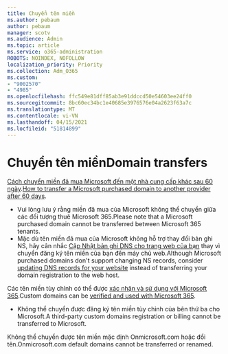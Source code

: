 ```yaml
---
title: Chuyển tên miền
ms.author: pebaum
author: pebaum
manager: scotv
ms.audience: Admin
ms.topic: article
ms.service: o365-administration
ROBOTS: NOINDEX, NOFOLLOW
localization_priority: Priority
ms.collection: Adm_O365
ms.custom:
- "9002570"
- "4985"
ms.openlocfilehash: ffc549e81dff85ab3e91ddccd50e54603ee24ff0
ms.sourcegitcommit: 8bc60ec34bc1e40685e3976576e04a2623f63a7c
ms.translationtype: MT
ms.contentlocale: vi-VN
ms.lasthandoff: 04/15/2021
ms.locfileid: "51814899"
---
```

# <a name="domain-transfers"></a><span data-ttu-id="c302d-102">Chuyển tên miền</span><span class="sxs-lookup"><span data-stu-id="c302d-102">Domain transfers</span></span>

<span data-ttu-id="c302d-103">[Cách chuyển miền đã mua Microsoft đến một nhà cung cấp khác sau 60 ngày](https://docs.microsoft.com/microsoft-365/admin/get-help-with-domains/transfer-a-domain-from-microsoft-to-another-host).</span><span class="sxs-lookup"><span data-stu-id="c302d-103">[How to transfer a Microsoft purchased domain to another provider after 60 days](https://docs.microsoft.com/microsoft-365/admin/get-help-with-domains/transfer-a-domain-from-microsoft-to-another-host).</span></span>

- <span data-ttu-id="c302d-104">Vui lòng lưu ý rằng miền đã mua của Microsoft không thể chuyển giữa các đối tượng thuê Microsoft 365.</span><span class="sxs-lookup"><span data-stu-id="c302d-104">Please note that a Microsoft purchased domain cannot be transferred between Microsoft 365 tenants.</span></span>
- <span data-ttu-id="c302d-105">Mặc dù tên miền đã mua của Microsoft không hỗ trợ thay đổi bản ghi NS, hãy cân nhắc [Cập Nhật bản ghi DNS cho trang web của bạn](https://docs.microsoft.com/microsoft-365/admin/dns/update-dns-records-to-retain-current-hosting-provider?view=o365-worldwide) thay vì chuyển đăng ký tên miền của bạn đến máy chủ web.</span><span class="sxs-lookup"><span data-stu-id="c302d-105">Although Microsoft purchased domains don't support changing NS records, consider [updating DNS records for your website](https://docs.microsoft.com/microsoft-365/admin/dns/update-dns-records-to-retain-current-hosting-provider?view=o365-worldwide) instead of transferring your domain registration to the web host.</span></span>

<span data-ttu-id="c302d-106">Các tên miền tùy chỉnh có thể được [xác nhận và sử dụng với Microsoft 365](https://docs.microsoft.com/microsoft-365/admin/setup/add-domain?view=o365-worldwide).</span><span class="sxs-lookup"><span data-stu-id="c302d-106">Custom domains can be [verified and used with Microsoft 365](https://docs.microsoft.com/microsoft-365/admin/setup/add-domain?view=o365-worldwide).</span></span>

- <span data-ttu-id="c302d-107">Không thể chuyển được đăng ký tên miền tùy chỉnh của bên thứ ba cho Microsoft.</span><span class="sxs-lookup"><span data-stu-id="c302d-107">A third-party custom domains registration or billing cannot be transferred to Microsoft.</span></span>

<span data-ttu-id="c302d-108">Không thể chuyển được tên miền mặc định Onmicrosoft.com hoặc đổi tên.</span><span class="sxs-lookup"><span data-stu-id="c302d-108">Onmicrosoft.com default domains cannot be transferred or renamed.</span></span>
